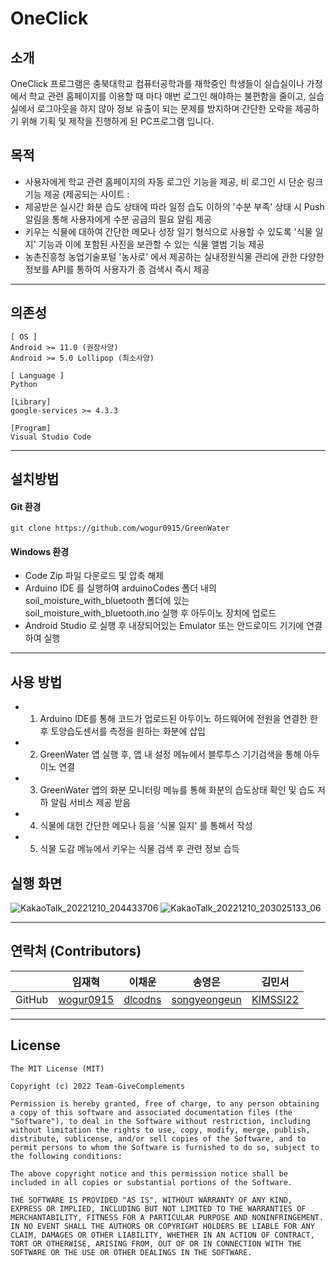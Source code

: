 # OneClick


## 소개

OneClick 프로그램은 충북대학교 컴퓨터공학과를 재학중인 학생들이 실습실이나 가정에서 학교 관련 홈페이지를 이용할 때 마다 매번 로그인 해야하는 불편함을 줄이고, 실습실에서 로그아웃을 하지 않아 정보 유출이 되는 문제를 방지하며 간단한 오락을 제공하기 위해 기획 및 제작을 진행하게 된 PC프로그램 입니다.



## 목적
- 사용자에게 학교 관련 홈페이지의 자동 로그인 기능을 제공, 비 로그인 시 단순 링크 기능 제공 (제공되는 사이트 : 
- 제공받은 실시간 화분 습도 상태에 따라 일정 습도 이하의 '수분 부족' 상태 시 Push 알림을 통해 사용자에게 수분 공급의 필요 알림 제공
- 키우는 식물에 대하여 간단한 메모나 성장 일기 형식으로 사용할 수 있도록 '식물 일지' 기능과 이에 포함된 사진을 보관할 수 있는 식물 앨범 기능 제공
- 농촌진흥청 농업기술포털 '농사로' 에서 제공하는 실내정원식물 관리에 관한 다양한 정보를 API를 통하여 사용자가 종 검색시 즉시 제공


-----

## 의존성
```
[ OS ]
Android >= 11.0 (권장사양)
Android >= 5.0 Lollipop (최소사양)

[ Language ]
Python

[Library]
google-services >= 4.3.3

[Program]
Visual Studio Code

```
-----

## 설치방법

#### Git 환경
```
git clone https://github.com/wogur0915/GreenWater
```


#### Windows 환경
- Code Zip 파일 다운로드 및 압축 해제
- Arduino IDE 를 실행하여 arduinoCodes 폴더 내의 soil_moisture_with_bluetooth 폴더에 있는 soil_moisture_with_bluetooth.ino 실행 후 아두이노 장치에 업로드
- Android Studio 로 실행 후 내장되어있는 Emulator 또는 안드로이드 기기에 연결하여 실행

-----

## 사용 방법

- 1. Arduino IDE를 통해 코드가 업로드된 아두이노 하드웨어에 전원을 연결한 한 후 토양습도센서를 측정을 원하는 화분에 삽입
- 2. GreenWater 앱 실행 후, 앱 내 설정 메뉴에서 블루투스 기기검색을 통해 아두이노 연결
- 3. GreenWater 앱의 화분 모니터링 메뉴를 통해 화분의 습도상태 확인 및 습도 저하 알림 서비스 제공 받음
- 4. 식물에 대헌 간단한 메모나 등을 '식물 일지' 를 통해서 작성
- 5. 식물 도감 메뉴에서 키우는 식물 검색 후 관련 정보 습득


## 실행 화면

![KakaoTalk_20221210_204433706](https://user-images.githubusercontent.com/34836246/206853405-a1ad426b-dde9-4ccc-b3f2-08b2641f284e.jpg)
![KakaoTalk_20221210_203025133_06](https://user-images.githubusercontent.com/34836246/206853426-7a7c473e-31ea-4d54-acea-ce94d2a9de21.jpg)

-----

## 연락처 (Contributors)

| |임재혁|이채운|송영은|김민서|
|------|----|----|----|----|
|GitHub| [wogur0915](https://github.com/wogur0915)              |      [dlcodns](https://github.com/dlcodns)         |      [songyeongeun](https://github.com/songyeongeun)         |      [KIMSSI22](https://github.com/KIMSSI22)         |

-----

## License

```
The MIT License (MIT)

Copyright (c) 2022 Team-GiveComplements

Permission is hereby granted, free of charge, to any person obtaining a copy of this software and associated documentation files (the "Software"), to deal in the Software without restriction, including without limitation the rights to use, copy, modify, merge, publish, distribute, sublicense, and/or sell copies of the Software, and to permit persons to whom the Software is furnished to do so, subject to the following conditions:

The above copyright notice and this permission notice shall be included in all copies or substantial portions of the Software.

THE SOFTWARE IS PROVIDED "AS IS", WITHOUT WARRANTY OF ANY KIND, EXPRESS OR IMPLIED, INCLUDING BUT NOT LIMITED TO THE WARRANTIES OF MERCHANTABILITY, FITNESS FOR A PARTICULAR PURPOSE AND NONINFRINGEMENT. IN NO EVENT SHALL THE AUTHORS OR COPYRIGHT HOLDERS BE LIABLE FOR ANY CLAIM, DAMAGES OR OTHER LIABILITY, WHETHER IN AN ACTION OF CONTRACT, TORT OR OTHERWISE, ARISING FROM, OUT OF OR IN CONNECTION WITH THE SOFTWARE OR THE USE OR OTHER DEALINGS IN THE SOFTWARE.
```

